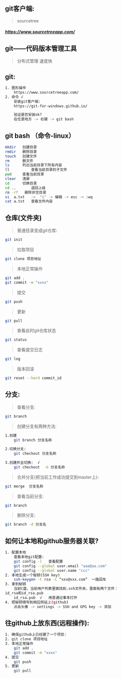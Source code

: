 ## git客户端:
> sourcetree
#####       https://www.sourcetreeapp.com/                   

## git——代码版本管理工具
> 分布式管理
> 速度快

## git:
``` bash
1. 图形操作
	https://www.sourcetreeapp.com/
2. 命令 √
	安装git客户端:
	https://git-for-windows.github.io/

	验证是否安装ok?
	在任意地方 -> 右键 -> git bash
```

## git bash （命令-linux）
``` bash
mkdir	创建目录
rmdir	删除目录
touch	创建文件
rm		删文件
ls		列出当前目录下所有内容
ll  		查看当前目录的子文件
pwd   	查看当前目录
clear	清屏
cd		切换目录
cd ..		退回上级
rm -rf   删除非空目录
vi  a.txt	->	"i" -> 编辑 -> esc -> :wq
cat a.txt	查看文件内容
```

## 仓库(文件夹)

> 普通目录变成git仓库:	
``` bash
git init
```
> 拉取项目
``` bash
git clone 项目地址
```
> 本地正常操作
``` bash
git add .
git commit -m "xxxx"
```
> 提交
``` bash
git push
```
> 更新
``` bash
git pull
```
> 查看此时git仓库状态
``` bash
git status
```

> 查看提交日志
``` bash
git log	
```

> 版本回滚
``` bash
git reset --hard commit_id 	
```


## 分支:
> 查看分支:
``` bash
git branch
```

> 创建分支有两种方法:
``` bash
1.创建
	git branch 分支名称
	
2.切换分支:
	git checkout 分支名称
	
3.创建并且切换:  √
	git checkout  -b 分支名称
```

> 合并分支(把当前工作成功提交到master上):
``` bash
git merge  分支名称
```

> 查看当前分支:
``` bash
git branch
```
> 删除分支:
``` bash
git branch -d 分支名
```



## 如何让本地和github服务器关联?
``` bash
1. 配置本地
	查看本地git配置: 
	git config -l   查看配置
	git config --global user.email "aaa@aa.com"
	git config --global user.name "ccc"
2. 本地生成一个秘钥(SSH key)
	ssh-keygen -t rsa -C “xxx@xxx.com”  一路回车
3. 拿到秘钥
	当前C盘，当前用户列表里面找到.ssh文件夹，里面有两个文件：
id_rsa和id_rsa.pub
	id_rsa.pub	√	用普通记事本打开
4. 把秘钥填写到相应网站上(github)
	点击头像 -> settings -> SSH and GPG key -> 添加
```

## 往github上放东西(远程操作):
``` bash
1. 确保github上已经建了一个项目:
2. git clone 项目地址
3. 本地正常操作
	git add .
	git commit -m "xxxx"
4. 提交
	git push
5. 更新
	git pull
```
